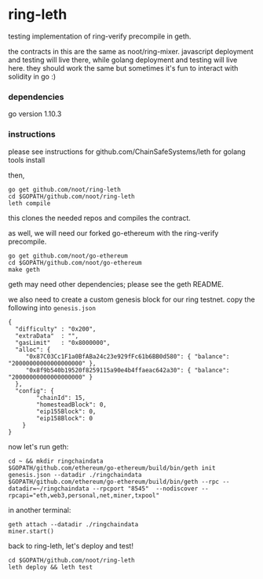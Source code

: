 # ring-leth
testing implementation of ring-verify precompile in geth.

the contracts in this are the same as noot/ring-mixer. javascript deployment and testing will live there, while golang deployment and testing will live here. they should work the same but sometimes it's fun to interact with solidity in go :)
 
### dependencies
go version 1.10.3

### instructions
please see instructions for github.com/ChainSafeSystems/leth for golang tools install

then, 

```
go get github.com/noot/ring-leth
cd $GOPATH/github.com/noot/ring-leth
leth compile
```

this clones the needed repos and compiles the contract.

as well, we will need our forked go-ethereum with the ring-verify precompile.

```
go get github.com/noot/go-ethereum
cd $GOPATH/github.com/noot/go-ethereum
make geth
```

geth may need other dependencies; please see the geth README.

we also need to create a custom genesis block for our ring testnet. copy the following into `genesis.json`
```
{
  "difficulty" : "0x200",
  "extraData"  : "",
  "gasLimit"   : "0x8000000",
  "alloc": {
     "0x87C03Cc1F1a0BfABa24c23e929fFc61b6BB0d580": { "balance": "20000000000000000000" },
     "0x8f9b540b19520f8259115a90e4b4ffaeac642a30": { "balance": "20000000000000000000" }
  },
  "config": {
        "chainId": 15,
        "homesteadBlock": 0,
        "eip155Block": 0,
        "eip158Block": 0
    }
}
```
now let's run geth:

```
cd ~ && mkdir ringchaindata
$GOPATH/github.com/ethereum/go-ethereum/build/bin/geth init genesis.json --datadir ./ringchaindata
$GOPATH/github.com/ethereum/go-ethereum/build/bin/geth --rpc --datadir=~/ringchaindata --rpcport "8545"  --nodiscover --rpcapi="eth,web3,personal,net,miner,txpool"
```

in another terminal:

``` 
geth attach --datadir ./ringchaindata 
miner.start()
```

back to ring-leth, let's deploy and test!

```
cd $GOPATH/github.com/noot/ring-leth
leth deploy && leth test
```
